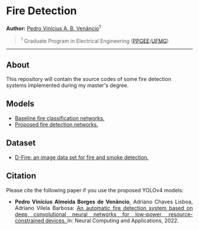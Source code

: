 # Fire Detection

**Author:** [Pedro Vinícius A. B. Venâncio](https://www.linkedin.com/in/pedbrgs/)<sup>1</sup> <br />

> <sup>1</sup> Graduate Program in Electrical Engineering ([PPGEE](https://www.ppgee.ufmg.br/indexi.php)/[UFMG](https://ufmg.br/international-visitors))<br />

***

## About

This repository will contain the source codes of some fire detection systems implemented during my master's degree.

## Models

- [Baseline fire classification networks.](https://drive.google.com/drive/folders/1jgZBi2DrfRcRKCZ9ZNdH13uHe8ckWCUJ?usp=sharing)
- [Proposed fire detection networks.](https://drive.google.com/drive/folders/1s3sfGdH6ViCD1vVMgif1KQni5vUeFacT?usp=sharing)


## Dataset

- [D-Fire: an image data set for fire and smoke detection.](https://github.com/gaiasd/DFireDataset)

## Citation

Please cite the following paper if you use the proposed YOLOv4 models:

- <p align="justify"><b>Pedro Vinícius Almeida Borges de Venâncio</b>, Adriano Chaves Lisboa, Adriano Vilela Barbosa: <a href="https://link.springer.com/article/10.1007/s00521-022-07467-z"> An automatic fire detection system based on deep convolutional neural networks for low-power, resource-constrained devices. </a> In: Neural Computing and Applications, 2022.</p>
